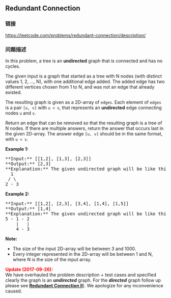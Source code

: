 ## Redundant Connection  
### 链接  
https://leetcode.com/problems/redundant-connection/description/  
### 问题描述

In this problem, a tree is an **undirected** graph that is connected and has no cycles.



The given input is a graph that started as a tree with N nodes (with distinct values 1, 2, ..., N), with one additional edge added.  The added edge has two different vertices chosen from 1 to N, and was not an edge that already existed.



The resulting graph is given as a 2D-array of `edges`.  Each element of `edges` is a pair `[u, v]` with `u < v`, that represents an **undirected** edge connecting nodes `u` and `v`.



Return an edge that can be removed so that the resulting graph is a tree of N nodes.  If there are multiple answers, return the answer that occurs last in the given 2D-array.  The answer edge `[u, v]` should be in the same format, with `u < v`.


**Example 1:**<br />
<pre>
**Input:** [[1,2], [1,3], [2,3]]
**Output:** [2,3]
**Explanation:** The given undirected graph will be like this:
  1
 / \
2 - 3
</pre>


**Example 2:**<br />
<pre>
**Input:** [[1,2], [2,3], [3,4], [1,4], [1,5]]
**Output:** [1,4]
**Explanation:** The given undirected graph will be like this:
5 - 1 - 2
    |   |
    4 - 3
</pre>


**Note:**<br />
- The size of the input 2D-array will be between 3 and 1000.
- Every integer represented in the 2D-array will be between 1 and N, where N is the size of the input array.



**<font color="red">Update (2017-09-26):</font>**<br>
We have overhauled the problem description + test cases and specified clearly the graph is an ***undirected*** graph. For the ***directed*** graph follow up please see **[Redundant Connection II](https://leetcode.com/problems/redundant-connection-ii/description/)**). We apologize for any inconvenience caused.

